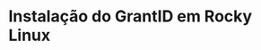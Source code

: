 ﻿# Instalação do GrantID em Rocky Linux

<!-- link to version in English -->
<div data-alt-locales="en-us"></div>
